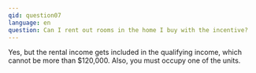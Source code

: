```yaml
---
qid: question07
language: en
question: Can I rent out rooms in the home I buy with the incentive?
---
```

<p>Yes, but the rental income gets included in the qualifying income, which cannot be more than $120,000. Also, you must occupy one of the units.</p>
